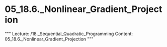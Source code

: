 # 05_18.6._Nonlinear_Gradient_Projection

"""
Lecture: /18._Sequential_Quadratic_Programming
Content: 05_18.6._Nonlinear_Gradient_Projection
"""

